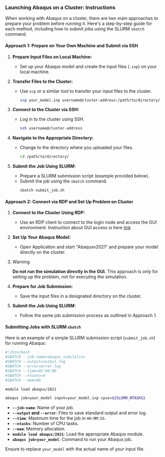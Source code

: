 ### Launching Abaqus on a Cluster: Instructions

When working with Abaqus on a cluster, there are two main approaches to prepare your problem before running it. Here's a step-by-step guide for each method, including how to submit jobs using the SLURM `sbatch` command.

#### Approach 1: Prepare on Your Own Machine and Submit via SSH

1. **Prepare Input Files on Local Machine:**
   - Set up your Abaqus model and create the input files (`.inp`) on your local machine.

2. **Transfer Files to the Cluster:**
   - Use `scp` or a similar tool to transfer your input files to the cluster.
     ```bash
     scp your_model.inp username@cluster-address:/path/to/directory/
     ```

3. **Connect to the Cluster via SSH:**
   - Log in to the cluster using SSH.
     ```bash
     ssh username@cluster-address
     ```

4. **Navigate to the Appropriate Directory:**
   - Change to the directory where you uploaded your files.
     ```bash
     cd /path/to/directory/
     ```

5. **Submit the Job Using SLURM:**
   - Prepare a SLURM submission script (example provided below).
   - Submit the job using the `sbatch` command.
     ```bash
     sbatch submit_job.sh
     ```

#### Approach 2: Connect via RDP and Set Up Problem on Cluster

1. **Connect to the Cluster Using RDP:**
   - Use an RDP client to connect to the login node and access the GUI environment. Instruction about GUI access is here [link](https://sci.skoltech.ru/staer/gui_access)

2. **Set Up Your Abaqus Model:**
   - Open Application and start "Abaqusv2021" and prepare your model directly on the cluster.

 3. > [!WARNING]
    > **Do not run the simulation directly in the GUI.** This approach is only for setting up the problem, not for executing the simulation.

4. **Prepare for Job Submission:**
   - Save the input files in a designated directory on the cluster.

5. **Submit the Job Using SLURM:**
   - Follow the same job submission process as outlined in Approach 1.

#### Submitting Jobs with SLURM `sbatch`

Here is an example of a simple SLURM submission script (`submit_job.sh`) for running Abaqus:

```bash
#!/bin/bash
#SBATCH --job-name=abaqus_simulation
#SBATCH --output=output.log
#SBATCH --error=error.log
#SBATCH --time=02:00:00
#SBATCH --ntasks=4
#SBATCH --mem=8G

module load abaqus/2021

abaqus job=your_model input=your_model.inp cpus=${SLURM_NTASKS}
```

- **`--job-name`**: Name of your job.
- **`--output` and `--error`**: Files to save standard output and error log.
- **`--time`**: Maximum time for the job in `HH:MM:SS`.
- **`--ntasks`**: Number of CPU tasks.
- **`--mem`**: Memory allocation.
- **`module load abaqus/2021`**: Load the appropriate Abaqus module.
- **`abaqus job=your_model`**: Command to run your Abaqus job.

Ensure to replace `your_model` with the actual name of your input file.

